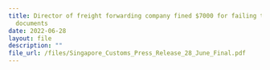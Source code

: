 ```yaml
---
title: Director of freight forwarding company fined $7000 for failing to retain
  documents
date: 2022-06-28
layout: file
description: ""
file_url: /files/Singapore_Customs_Press_Release_28_June_Final.pdf
---
```

